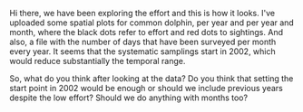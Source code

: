 Hi there, 
we have been exploring the effort and this is how it looks. 
I've uploaded some spatial plots for common dolphin, per year and per year and month, where the black dots refer to effort and red dots to sightings. And also, a file with the number of days that have been surveyed per month every year.
It seems that the systematic samplings start in 2002, which would reduce substantially the temporal range. 

So, what do you think after looking at the data? Do you think that setting the start point in 2002 would be enough or should we include previous years despite the low effort? Should we do anything with months too?
